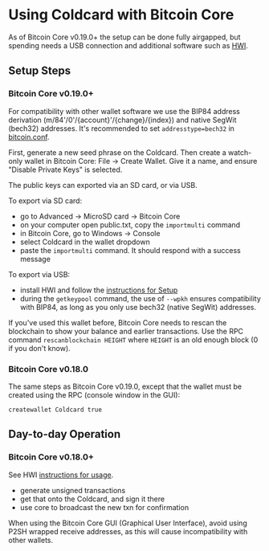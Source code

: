 # Using Coldcard with Bitcoin Core

As of Bitcoin Core v0.19.0+ the setup can be done fully airgapped, but spending
needs a USB connection and additional software such as [HWI](https://github.com/bitcoin-core/HWI).

## Setup Steps

### Bitcoin Core v0.19.0+

For compatibility with other wallet software we use the BIP84 address derivation
(m/84'/0'/{account}'/{change}/{index}) and native SegWit (bech32) addresses. It's
recommended to set `addresstype=bech32` in [bitcoin.conf](https://github.com/bitcoin/bitcoin/blob/9546a785953b7f61a3a50e2175283cbf30bc2151/doc/bitcoin-conf.md).

First, generate a new seed phrase on the Coldcard. Then create a watch-only wallet
in Bitcoin Core: File -> Create Wallet. Give it a name, and ensure "Disable Private Keys"
is selected.

The public keys can exported via an SD card, or via USB.

To export via SD card:

- go to Advanced -> MicroSD card -> Bitcoin Core
- on your computer open public.txt, copy the `importmulti` command
- in Bitcoin Core, go to Windows -> Console
- select Coldcard in the wallet dropdown
- paste the `importmulti` command. It should respond with a success message

To export via USB:

- install HWI and follow the [instructions for Setup](https://github.com/bitcoin-core/HWI/blob/master/docs/bitcoin-core-usage.md#setup)
- during the `getkeypool` command, the use of `--wpkh` ensures compatibility with BIP84,
as long as you only use bech32 (native SegWit) addresses.

If you've used this wallet before, Bitcoin Core needs to rescan the blockchain to
show your balance and earlier transactions. Use the RPC command `rescanblockchain HEIGHT`
where `HEIGHT` is an old enough block (0 if you don't know).

### Bitcoin Core v0.18.0

The same steps as Bitcoin Core v0.19.0, except that the wallet must be created
using the RPC (console window in the GUI):

```
createwallet Coldcard true
```

## Day-to-day Operation

### Bitcoin Core v0.18.0+

See HWI [instructions for usage](https://github.com/bitcoin-core/HWI/blob/master/docs/bitcoin-core-usage.md#usage).

- generate unsigned transactions
- get that onto the Coldcard, and sign it there
- use core to broadcast the new txn for confirmation

When using the Bitcoin Core GUI (Graphical User Interface), avoid using P2SH wrapped receive
addresses, as this will cause incompatibility with other wallets.
